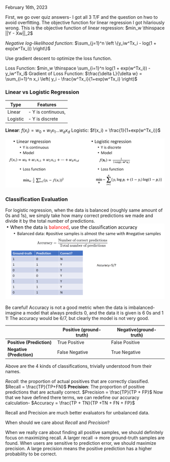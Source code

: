 February 16th, 2023

First, we go over quiz answers- I got all 3 T/F and the question on hwo to avoid overfitting. The objective function for linear regression I got hilariously wrong. This is the objective function of linear regression: $min_w \thinspace ||Y - Xw||_2$

*Negative log-likelihood function*: $\sum_{j=1}^n \left \{y_iw^Tx_i - log(1 + exp(w^Tx_i)) \right\}$ 

Use gradient descent to optimize the loss function.

Loss Function: $min_w \thinspace \sum_{i=1}^n log(1 + exp(w^Tx_i)) - y_iw^Tx_i$
Gradient of Loss Function: $\frac{\delta L}{\delta w} = \sum_{i=1}^n x_i \left( y_i - \frac{w^Tx_i}{1+exp)w^Tx_i} \right)$

### Linear vs Logistic Regression

| Type     | Features           |
| -------- | ------------------ |
| Linear   | - Y is continuous, |
| Logistic | - Y is discrete                   |

**Linear**: $f(x_i) = w_0 +w_1x_1 \dots w_dx_d$
Logistic: $f(x_i) = \frac{1}{1+exp(w^Tx_i)}$

![example](images/regression.png)

### Classification Evaluation

For logistic regression, when the data is balanced (roughly same amount of 0s and 1s), we simply take how many correct predictions we made and divide it by the total number of predictions.
![example](images/evaluation.png)

Be careful! Accuracy is not a good metric when the data is imbalanced- imagine a model that always predicts 0, and the data it is given is 6 0s and 1 1! The accuracy would be 6/7, but clearly the model is not very good. 

|                       | Positive (ground-truth) | Negative(ground-truth) |
| --------------------- | ----------------------- | ---------------------- |
| **Positive (Prediction)** | True Positive           | False Positive         |
| **Negative (Prediction)** | False Negative          | True Negative                       |

Above are the 4 kinds of classifications, trivially understood from their names. 

*Recall*: the proportion of actual positives that are correctly classified. 
	$Recall = \frac{TP}{TP+FN}$
**Precision**: The proportion of positive predictions that are actually correct. 
	$Precision = \frac{TP}{TP + FP}$ 
Now that we have defined there terms, we can redefine our accuracy calculation-
	$Accuracy = \frac{TP + TN}{TP +TN + FN + FP}$

Recall and Precision are much better evaluators for unbalanced data.

When should we care about *Recall* and *Precision*?

When we really care about finding all positive samples, we should definitely focus on maximizing recall. A larger recall -> more ground-truth samples are found.
When users are sensitive to prediction error, we should maximize precision. A large precision means the positive prediction has a higher probability to be correct.